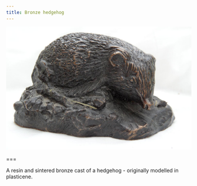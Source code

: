 ```yaml
---
title: Bronze hedgehog
---
```


![bronze hedgehog](hedgehog.jpg)

===

A resin and sintered bronze cast of a hedgehog - originally modelled in plasticene.